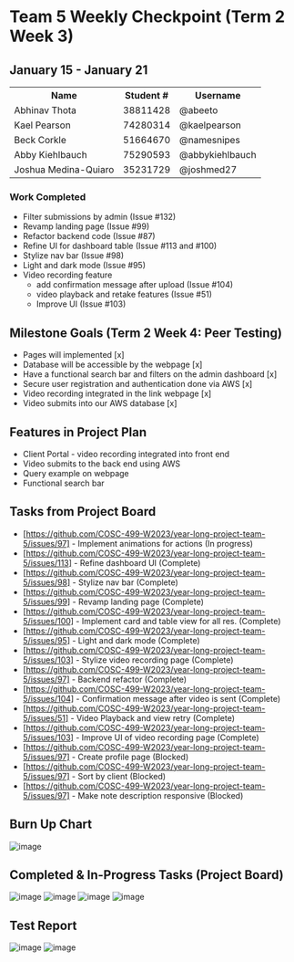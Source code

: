 # Team 5 Weekly Checkpoint (Term 2 Week 3)
## January 15 - January 21
<table>
  <tr><th>Name</th><th>Student #</th><th>Username</th></tr>
  <tr><td>Abhinav Thota</td><td>38811428</td><td>@abeeto</td></tr>
  <tr><td>Kael Pearson</td><td>74280314</td><td>@kaelpearson</td></tr>
  <tr><td>Beck Corkle</td><td>51664670</td><td>@namesnipes</td></tr>
  <tr><td>Abby Kiehlbauch</td><td>75290593</td><td>@abbykiehlbauch</td></tr>
  <tr><td>Joshua Medina-Quiaro</td><td>35231729</td><td>@joshmed27</td></tr>
</table>

### Work Completed
- Filter submissions by admin (Issue #132)
- Revamp landing page (Issue #99)
- Refactor backend code (Issue #87)
- Refine UI for dashboard table (Issue #113 and #100)
- Stylize nav bar (Issue #98)
- Light and dark mode (Issue #95)
- Video recording feature
    - add confirmation message after upload (Issue #104)
    - video playback and retake features (Issue #51)
    - Improve UI (Issue #103)

## Milestone Goals (Term 2 Week 4: Peer Testing)
- Pages will implemented [x]
- Database will be accessible by the webpage [x]
- Have a functional search bar and filters on the admin dashboard [x] 
- Secure user registration and authentication done via AWS [x]
- Video recording integrated in the link webpage [x]
- Video submits into our AWS database [x]

## Features in Project Plan
- Client Portal - video recording integrated into front end
- Video submits to the back end using AWS
- Query example on webpage
- Functional search bar

## Tasks from Project Board
- [https://github.com/COSC-499-W2023/year-long-project-team-5/issues/97] - Implement animations for actions (In progress)
- [https://github.com/COSC-499-W2023/year-long-project-team-5/issues/113] - Refine dashboard UI (Complete)
- [https://github.com/COSC-499-W2023/year-long-project-team-5/issues/98] - Stylize nav bar (Complete)
- [https://github.com/COSC-499-W2023/year-long-project-team-5/issues/99] - Revamp landing page (Complete)
- [https://github.com/COSC-499-W2023/year-long-project-team-5/issues/100] - Implement card and table view for all res. (Complete)
- [https://github.com/COSC-499-W2023/year-long-project-team-5/issues/95] - Light and dark mode (Complete)
- [https://github.com/COSC-499-W2023/year-long-project-team-5/issues/103] - Stylize video recording page (Complete)
- [https://github.com/COSC-499-W2023/year-long-project-team-5/issues/97] - Backend refactor (Complete)
- [https://github.com/COSC-499-W2023/year-long-project-team-5/issues/104] - Confirmation message after video is sent (Complete)
- [https://github.com/COSC-499-W2023/year-long-project-team-5/issues/51] - Video Playback and view retry (Complete)
- [https://github.com/COSC-499-W2023/year-long-project-team-5/issues/103] - Improve UI of video recording page (Complete)
- [https://github.com/COSC-499-W2023/year-long-project-team-5/issues/97] - Create profile page (Blocked)
- [https://github.com/COSC-499-W2023/year-long-project-team-5/issues/97] - Sort by client (Blocked)
- [https://github.com/COSC-499-W2023/year-long-project-team-5/issues/97] - Make note description responsive (Blocked)


## Burn Up Chart
![image](https://github.com/COSC-499-W2023/year-long-project-team-5/assets/79242419/1761c275-289c-4854-9f70-338bce562d04)

## Completed & In-Progress Tasks (Project Board)
![image](https://github.com/COSC-499-W2023/year-long-project-team-5/assets/79242419/126ec393-083b-4622-a031-b7fa7db3a336)
![image](https://github.com/COSC-499-W2023/year-long-project-team-5/assets/79242419/7791161e-b4d7-4cfd-bc6b-afe55d13be80)
![image](https://github.com/COSC-499-W2023/year-long-project-team-5/assets/79242419/b6a33617-1b97-4827-9403-b6bd30120ff1)
![image](https://github.com/COSC-499-W2023/year-long-project-team-5/assets/79242419/782dcaa3-36b1-4f0c-b6e8-8031614a0235)

## Test Report
![image](https://github.com/COSC-499-W2023/year-long-project-team-5/assets/79242419/17e70841-1902-4c44-becf-4f48051d0d4a)
![image](https://github.com/COSC-499-W2023/year-long-project-team-5/assets/79242419/79216310-e02f-48c1-afc4-767b47cf4da2)
